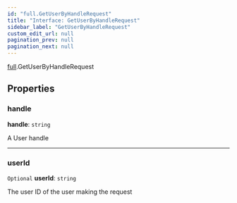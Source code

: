 ```yaml
---
id: "full.GetUserByHandleRequest"
title: "Interface: GetUserByHandleRequest"
sidebar_label: "GetUserByHandleRequest"
custom_edit_url: null
pagination_prev: null
pagination_next: null
---
```


[full](../namespaces/full.md).GetUserByHandleRequest

## Properties

### handle

 **handle**: `string`

A User handle

___

### userId

 `Optional` **userId**: `string`

The user ID of the user making the request
